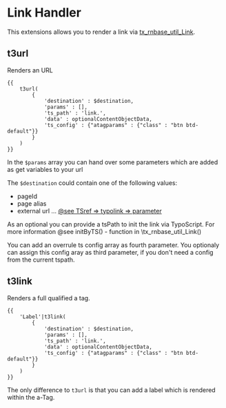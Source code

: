 
# Link Handler

This extensions allows you to render a link via [tx_rnbase_util_Link](https://github.com/digedag/rn_base/blob/master/util/class.tx_rnbase_util_Link.php).

## t3url

Renders an URL

```twig
{{
    t3url(
        {
            'destination' : $destination,
            'params' : [],
            'ts_path' : 'link.',
            'data' : optionalContentObjectData,
            'ts_config' : {"atagparams" : {"class" : "btn btd-default"}}
        }
    )
}}
```

In the `$params` array you can  hand over some parameters which are added as get variables to your url

The `$destination` could contain one of the following values:
* pageId
* page alias
* external url ...
[@see TSref => typolink => parameter](https://docs.typo3.org/typo3cms/TyposcriptReference/Functions/Typolink/Index.html)


As an optional you can provide a tsPath to init the link via TypoScript. For more information @see initByTS() - function in \tx_rnbase_util_Link()

You can add an overrule ts config array as fourth parameter.
You optionaly can assign this config aray as third parameter, if you don't need a config from the current tspath. 

## t3link

Renders a full qualified a tag.

```twig
{{
    'Label'|t3link(
        {
            'destination' : $destination,
            'params' : [],
            'ts_path' : 'link.',
            'data' : optionalContentObjectData,
            'ts_config' : {"atagparams" : {"class" : "btn btd-default"}}
        }
    )
}}
```

The only difference to `t3url` is that you can add a label which is rendered within the a-Tag.
